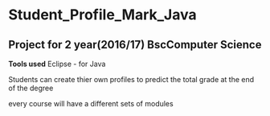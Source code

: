 # Student_Profile_Mark_Java

## Project for 2 year(2016/17) BscComputer Science
**Tools used**
Eclipse - for Java

Students can create thier own profiles to predict the total grade at the end of the degree

every course will have a different sets of modules
